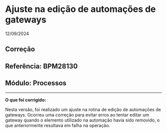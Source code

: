 # Ajuste na edição de automações de gateways
12/09/2024
## Correção
## Referência: BPM28130
## Módulo: Processos
***

**O que foi corrigido:**

Nesta versão, foi realizado um ajuste na rotina de edição de automações de gateways. Ocorreu uma correção para evitar erros ao tentar editar um gateway quando o elemento utilizado na automação havia sido removido, o que anteriormente resultava em falha na operação.